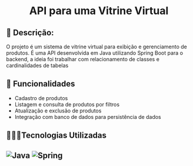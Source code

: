<h1 align="center"> API para uma Vitrine Virtual </h1>

## 📌 Descrição:
O projeto é um sistema de vitrine virtual para exibição e gerenciamento de produtos. É uma API desenvolvida em Java utilizando Spring Boot para o backend, a ideia foi trabalhar com relacionamento de classes e cardinalidades de tabelas

## 👾 Funcionalidades
- Cadastro de produtos
- Listagem e consulta de produtos por filtros
- Atualização e exclusão de produtos
- Integração com banco de dados para persistência de dados

##  👨🏻‍💻Tecnologias Utilizadas
![Java](https://img.shields.io/badge/java-%23ED8B00.svg?style=for-the-badge&logo=openjdk&logoColor=white)
![Spring](https://img.shields.io/badge/spring-%236DB33F.svg?style=for-the-badge&logo=spring&logoColor=white)
---

